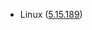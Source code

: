 - Linux ([5.15.189](https://git.kernel.org/pub/scm/linux/kernel/git/stable/linux.git/tag/?h=v5.15.189))
